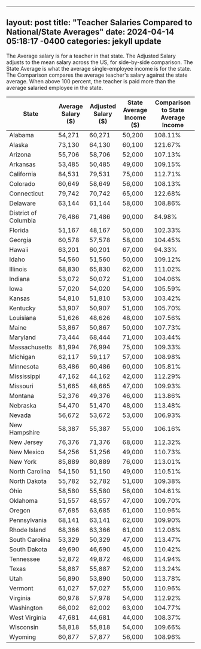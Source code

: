 
---
layout: post
title:  "Teacher Salaries Compared to National/State Averages"
date:   2024-04-14 05:18:17 -0400
categories: jekyll update
---

The Average salary is for a teacher in that state. The Adjusted Salary adjusts to the mean salary across the US, for side-by-side comparison. The State Average is what the average single-employee income is for the state. The Comparison compares the average teacher's salary against the state average. When above 100 percent, the teacher is paid more than the average salaried employee in the state.

State | Average Salary ($) | Adjusted Salary ($) | State Average Income ($) | Comparison to State Average Income
| --- | --- | --- | --- | --- |
Alabama | 54,271 | 60,271 | 50,200 | 108.11%
Alaska | 73,130 | 64,130 | 60,100 | 121.67%
Arizona | 55,706 | 58,706 | 52,000 | 107.13%
Arkansas | 53,485 | 50,485 | 49,000 | 109.15%
California | 84,531 | 79,531 | 75,000 | 112.71%
Colorado | 60,649 | 58,649 | 56,000 | 108.13%
Connecticut | 79,742 | 70,742 | 65,000 | 122.68%
Delaware | 63,144 | 61,144 | 58,000 | 108.86%
District of Columbia | 76,486 | 71,486 | 90,000 | 84.98%
Florida | 51,167 | 48,167 | 50,000 | 102.33%
Georgia | 60,578 | 57,578 | 58,000 | 104.45%
Hawaii | 63,201 | 60,201 | 67,000 | 94.33%
Idaho | 54,560 | 51,560 | 50,000 | 109.12%
Illinois | 68,830 | 65,830 | 62,000 | 111.02%
Indiana | 53,072 | 50,072 | 51,000 | 104.06%
Iowa | 57,020 | 54,020 | 54,000 | 105.59%
Kansas | 54,810 | 51,810 | 53,000 | 103.42%
Kentucky | 53,907 | 50,907 | 51,000 | 105.70%
Louisiana | 51,626 | 48,626 | 48,000 | 107.56%
Maine | 53,867 | 50,867 | 50,000 | 107.73%
Maryland | 73,444 | 68,444 | 71,000 | 103.44%
Massachusetts | 81,994 | 76,994 | 75,000 | 109.33%
Michigan | 62,117 | 59,117 | 57,000 | 108.98%
Minnesota | 63,486 | 60,486 | 60,000 | 105.81%
Mississippi | 47,162 | 44,162 | 42,000 | 112.29%
Missouri | 51,665 | 48,665 | 47,000 | 109.93%
Montana | 52,376 | 49,376 | 46,000 | 113.86%
Nebraska | 54,470 | 51,470 | 48,000 | 113.48%
Nevada | 56,672 | 53,672 | 53,000 | 106.93%
New Hampshire | 58,387 | 55,387 | 55,000 | 106.16%
New Jersey | 76,376 | 71,376 | 68,000 | 112.32%
New Mexico | 54,256 | 51,256 | 49,000 | 110.73%
New York | 85,889 | 80,889 | 76,000 | 113.01%
North Carolina | 54,150 | 51,150 | 49,000 | 110.51%
North Dakota | 55,782 | 52,782 | 51,000 | 109.38%
Ohio | 58,580 | 55,580 | 56,000 | 104.61%
Oklahoma | 51,557 | 48,557 | 47,000 | 109.70%
Oregon | 67,685 | 63,685 | 61,000 | 110.96%
Pennsylvania | 68,141 | 63,141 | 62,000 | 109.90%
Rhode Island | 68,366 | 63,366 | 61,000 | 112.08%
South Carolina | 53,329 | 50,329 | 47,000 | 113.47%
South Dakota | 49,690 | 46,690 | 45,000 | 110.42%
Tennessee | 52,872 | 49,872 | 46,000 | 114.94%
Texas | 58,887 | 55,887 | 52,000 | 113.24%
Utah | 56,890 | 53,890 | 50,000 | 113.78%
Vermont | 61,027 | 57,027 | 55,000 | 110.96%
Virginia | 60,978 | 57,978 | 54,000 | 112.92%
Washington | 66,002 | 62,002 | 63,000 | 104.77%
West Virginia | 47,681 | 44,681 | 44,000 | 108.37%
Wisconsin | 58,818 | 55,818 | 54,000 | 109.66%
Wyoming | 60,877 | 57,877 | 56,000 | 108.96%